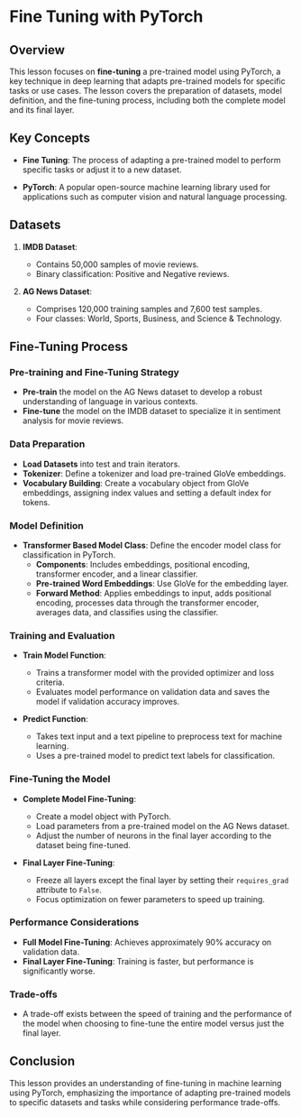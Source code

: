 # Fine Tuning with PyTorch

## Overview

This lesson focuses on **fine-tuning** a pre-trained model using PyTorch, a key technique in deep learning that adapts pre-trained models for specific tasks or use cases. The lesson covers the preparation of datasets, model definition, and the fine-tuning process, including both the complete model and its final layer.

## Key Concepts

- **Fine Tuning**: The process of adapting a pre-trained model to perform specific tasks or adjust it to a new dataset.
  
- **PyTorch**: A popular open-source machine learning library used for applications such as computer vision and natural language processing.

## Datasets

1. **IMDB Dataset**: 
   - Contains 50,000 samples of movie reviews.
   - Binary classification: Positive and Negative reviews.

2. **AG News Dataset**:
   - Comprises 120,000 training samples and 7,600 test samples.
   - Four classes: World, Sports, Business, and Science & Technology.

## Fine-Tuning Process

### Pre-training and Fine-Tuning Strategy

- **Pre-train** the model on the AG News dataset to develop a robust understanding of language in various contexts.
- **Fine-tune** the model on the IMDB dataset to specialize it in sentiment analysis for movie reviews.

### Data Preparation

- **Load Datasets** into test and train iterators.
- **Tokenizer**: Define a tokenizer and load pre-trained GloVe embeddings.
- **Vocabulary Building**: Create a vocabulary object from GloVe embeddings, assigning index values and setting a default index for tokens.

### Model Definition

- **Transformer Based Model Class**: Define the encoder model class for classification in PyTorch.
  - **Components**: Includes embeddings, positional encoding, transformer encoder, and a linear classifier.
  - **Pre-trained Word Embeddings**: Use GloVe for the embedding layer.
  - **Forward Method**: Applies embeddings to input, adds positional encoding, processes data through the transformer encoder, averages data, and classifies using the classifier.

### Training and Evaluation

- **Train Model Function**: 
  - Trains a transformer model with the provided optimizer and loss criteria.
  - Evaluates model performance on validation data and saves the model if validation accuracy improves.

- **Predict Function**: 
  - Takes text input and a text pipeline to preprocess text for machine learning.
  - Uses a pre-trained model to predict text labels for classification.

### Fine-Tuning the Model

- **Complete Model Fine-Tuning**:
  - Create a model object with PyTorch.
  - Load parameters from a pre-trained model on the AG News dataset.
  - Adjust the number of neurons in the final layer according to the dataset being fine-tuned.

- **Final Layer Fine-Tuning**:
  - Freeze all layers except the final layer by setting their `requires_grad` attribute to `False`.
  - Focus optimization on fewer parameters to speed up training.

### Performance Considerations

- **Full Model Fine-Tuning**: Achieves approximately 90% accuracy on validation data.
- **Final Layer Fine-Tuning**: Training is faster, but performance is significantly worse.

### Trade-offs

- A trade-off exists between the speed of training and the performance of the model when choosing to fine-tune the entire model versus just the final layer.

## Conclusion

This lesson provides an understanding of fine-tuning in machine learning using PyTorch, emphasizing the importance of adapting pre-trained models to specific datasets and tasks while considering performance trade-offs.